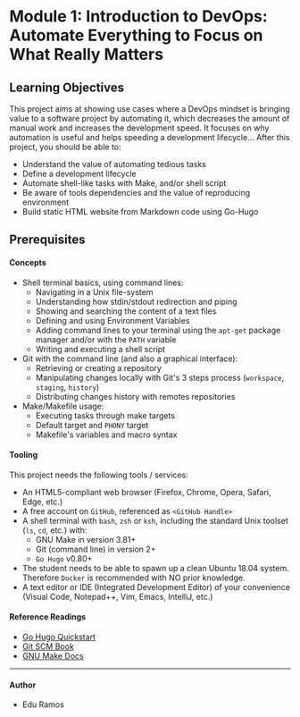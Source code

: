 # Module 1: Introduction to DevOps: Automate Everything to Focus on What Really Matters
## Learning Objectives
This project aims at showing use cases where a DevOps mindset is bringing value to a software project by automating it, which decreases the amount of manual work and increases the development speed. It focuses on why automation is useful and helps speeding a development lifecycle...
After this project, you should be able to:
* Understand the value of automating tedious tasks
* Define a development lifecycle
* Automate shell-like tasks with Make, and/or shell script
* Be aware of tools dependencies and the value of reproducing environment
* Build static HTML website from Markdown code using Go-Hugo
## Prerequisites
#### Concepts
* Shell terminal basics, using command lines:
  * Navigating in a Unix file-system
  * Understanding how stdin/stdout redirection and piping
  * Showing and searching the content of a text files
  * Defining and using Environment Variables
  * Adding command lines to your terminal using the `apt-get` package manager and/or with the `PATH` variable
  * Writing and executing a shell script
* Git with the command line (and also a graphical interface):
  * Retrieving or creating a repository
  * Manipulating changes locally with Git's 3 steps process (`workspace`, `staging`, `history`)
  * Distributing changes history with remotes repositories
* Make/Makefile usage:
  * Executing tasks through make targets
  * Default target and `PHONY` target
  * Makefile's variables and macro syntax
#### Tooling
This project needs the following tools / services:
* An HTML5-compliant web browser (Firefox, Chrome, Opera, Safari, Edge, etc.)
* A free account on `GitHub`, referenced as `<GitHub Handle>`
* A shell terminal with `bash`, `zsh` or `ksh`, including the standard Unix toolset (`ls`, `cd`, etc.) with:
  * GNU Make in version 3.81+
  * Git (command line) in version 2+
  * `Go Hugo` v0.80+
* The student needs to be able to spawn up a clean Ubuntu 18.04 system. Therefore `Docker` is recommended with NO prior knowledge.
* A text editor or IDE (Integrated Development Editor) of your convenience (Visual Code, Notepad++, Vim, Emacs, IntelliJ, etc.)
#### Reference Readings
* [Go Hugo Quickstart](https://gohugo.io/getting-started/quick-start/)
* [Git SCM Book](https://git-scm.com/book/en/v2)
* [GNU Make Docs](https://www.gnu.org/software/make/manual/html_node/index.html)
---
#### Author
* Edu Ramos
